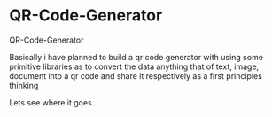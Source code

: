 # QR-Code-Generator
QR-Code-Generator

Basically i have planned to build a qr code generator with using some primitive libraries as to convert the data anything that of text, image, document into a qr code and share it respectively as a first principles thinking

Lets see where it goes...

